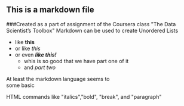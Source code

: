 ## This is a markdown file
###Created as a part of assignment of the Coursera class "The Data Scientist’s Toolbox"
Markdown can be used to create Unordered Lists
* like <b>this</b> 
* or like <i> this </i> 
* or even <i><b>like this!</i></b>
    + whis is so good that we have part one of it
    + and <i>part two</i>  

At least the markdown language seems to <br>
some basic <p>
HTML commands like "italics","bold", "break", and "paragraph"
